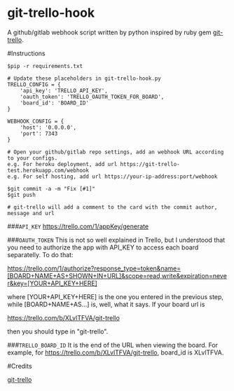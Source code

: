 # git-trello-hook
A github/gitlab webhook script written by python inspired by ruby gem [git-trello](https://github.com/zmilojko/git-trello).

#Instructions

    $pip -r requirements.txt

    # Update these placeholders in git-trello-hook.py
    TRELLO_CONFIG = {
        'api_key': 'TRELLO_API_KEY',
        'oauth_token': 'TRELLO_OAUTH_TOKEN_FOR_BOARD',
        'board_id': 'BOARD_ID'
    }

    WEBHOOK_CONFIG = {
        'host': '0.0.0.0',
        'port': 7343
    }

    # Open your github/gitlab repo settings, add an webhook URL according to your configs.
    e.g. For heroku deployment, add url https://git-trello-test.herokuapp.com/webhook
    e.g. For self hosting, add url https://your-ip-address:port/webhook

    $git commit -a -m "Fix [#1]"
    $git push

    # git-trello will add a comment to the card with the commit author, message and url

###`API_KEY`
https://trello.com/1/appKey/generate

###`OAUTH_TOKEN`
This is not so well explained in Trello, but I understood that you need to authorize the app with API_KEY to access each board separatelly. To do that:

https://trello.com/1/authorize?response_type=token&name=[BOARD+NAME+AS+SHOWN+IN+URL]&scope=read,write&expiration=never&key=[YOUR+API_KEY+HERE]

where [YOUR+API_KEY+HERE] is the one you entered in the previous step, while [BOARD+NAME+AS...] is, well, what it says. If your board url is 

https://trello.com/b/XLvlTFVA/git-trello

then you should type in "git-trello".


###`TRELLO_BOARD_ID`
It is the end of the URL when viewing the board. For example, for https://trello.com/b/XLvlTFVA/git-trello, board_id is XLvlTFVA.


#Credits

[git-trello](https://github.com/zmilojko/git-trello)
